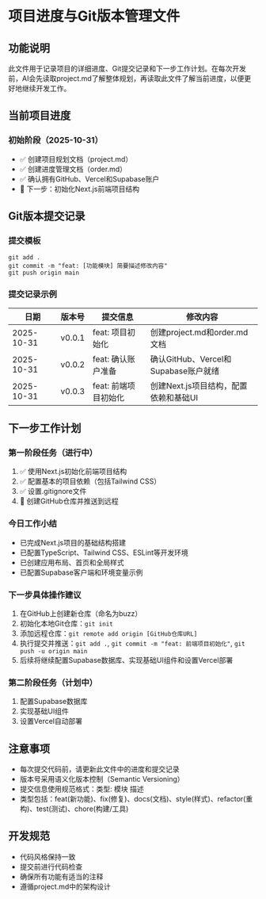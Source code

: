 # 项目进度与Git版本管理文件

## 功能说明
此文件用于记录项目的详细进度、Git提交记录和下一步工作计划。在每次开发前，AI会先读取project.md了解整体规划，再读取此文件了解当前进度，以便更好地继续开发工作。

## 当前项目进度

### 初始阶段（2025-10-31）
- ✅ 创建项目规划文档（project.md）
- ✅ 创建进度管理文档（order.md）
- ✅ 确认拥有GitHub、Vercel和Supabase账户
- 📝 下一步：初始化Next.js前端项目结构

## Git版本提交记录

### 提交模板
```
git add .
git commit -m "feat: [功能模块] 简要描述修改内容"
git push origin main
```

### 提交记录示例
| 日期 | 版本号 | 提交信息 | 修改内容 |
|------|--------|----------|----------|
| 2025-10-31 | v0.0.1 | feat: 项目初始化 | 创建project.md和order.md文档 |
| 2025-10-31 | v0.0.2 | feat: 确认账户准备 | 确认GitHub、Vercel和Supabase账户就绪 |
| 2025-10-31 | v0.0.3 | feat: 前端项目初始化 | 创建Next.js项目结构，配置依赖和基础UI

## 下一步工作计划

### 第一阶段任务（进行中）
1. ✅ 使用Next.js初始化前端项目结构
2. ✅ 配置基本的项目依赖（包括Tailwind CSS）
3. ✅ 设置.gitignore文件
4. 📝 创建GitHub仓库并推送到远程

### 今日工作小结
- 已完成Next.js项目的基础结构搭建
- 已配置TypeScript、Tailwind CSS、ESLint等开发环境
- 已创建应用布局、首页和全局样式
- 已配置Supabase客户端和环境变量示例

### 下一步具体操作建议
1. 在GitHub上创建新仓库（命名为buzz）
2. 初始化本地Git仓库：`git init`
3. 添加远程仓库：`git remote add origin [GitHub仓库URL]`
4. 执行提交并推送：`git add .`, `git commit -m "feat: 前端项目初始化"`, `git push -u origin main`
5. 后续将继续配置Supabase数据库、实现基础UI组件和设置Vercel部署

### 第二阶段任务（计划中）
1. 配置Supabase数据库
2. 实现基础UI组件
3. 设置Vercel自动部署

## 注意事项
- 每次提交代码前，请更新此文件中的进度和提交记录
- 版本号采用语义化版本控制（Semantic Versioning）
- 提交信息使用规范格式：类型: 模块 描述
- 类型包括：feat(新功能)、fix(修复)、docs(文档)、style(样式)、refactor(重构)、test(测试)、chore(构建/工具)

## 开发规范
- 代码风格保持一致
- 提交前进行代码检查
- 确保所有功能有适当的注释
- 遵循project.md中的架构设计